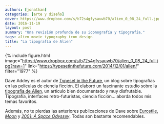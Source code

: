 ```yaml
---
authors: [jonathan]
categories: [arte y diseño]
cover: https://www.dropbox.com/s/b72s4gfysauwb70/alien_0_08_24_full.jpg?raw=1
date: 2016-11-19
layout: post
summary: "Una revisión profunda de su iconografía y tipografía."
tags: alien movie typography icon design
title: "La tipografía de Alien"
---
```


{% include figure.html
    image="https://www.dropbox.com/s/b72s4gfysauwb70/alien_0_08_24_full.jpg?raw=1"
    link="https://typesetinthefuture.com/2014/12/01/alien/"
    filter="1977"
%}

Dave Addey es el autor de [Typeset in the Future][typeset-in-the-future], un blog sobre tipografías en las peliculas de ciencia ficción. El elaboró un fascinante estudio sobre la [tipografía de Alien][tipografia-de-alien], un artículo bien documentado y muy disfrutable.<!-- more --> Tipografía, interfaces retro-futuristas, ciencia ficción... aborda todos mis temas favoritos.

Además, no te pierdas las anteriores publicaciones de Dave sobre [Eurostile][eurostile], _[Moon][moon]_ y _[2001: A Space Odyssey][2001-a-space-odyssey]_. Todas son bastante recomendables.

[typeset-in-the-future]: https://typesetinthefuture.com/
[tipografia-de-alien]: https://typesetinthefuture.com/2014/12/01/alien/
[eurostile]: https://typesetinthefuture.com/2014/11/29/fontspots-eurostile/
[moon]: https://typesetinthefuture.com/2014/02/11/moon/
[2001-a-space-odyssey]: https://typesetinthefuture.com/2014/01/31/2001-a-space-odyssey/
